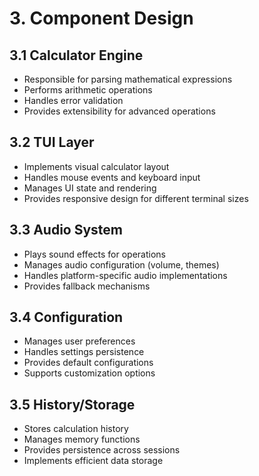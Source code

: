 # 3. Component Design

## 3.1 Calculator Engine
- Responsible for parsing mathematical expressions
- Performs arithmetic operations
- Handles error validation
- Provides extensibility for advanced operations

## 3.2 TUI Layer
- Implements visual calculator layout
- Handles mouse events and keyboard input
- Manages UI state and rendering
- Provides responsive design for different terminal sizes

## 3.3 Audio System
- Plays sound effects for operations
- Manages audio configuration (volume, themes)
- Handles platform-specific audio implementations
- Provides fallback mechanisms

## 3.4 Configuration
- Manages user preferences
- Handles settings persistence
- Provides default configurations
- Supports customization options

## 3.5 History/Storage
- Stores calculation history
- Manages memory functions
- Provides persistence across sessions
- Implements efficient data storage
